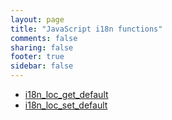 ```yaml
---
layout: page
title: "JavaScript i18n functions"
comments: false
sharing: false
footer: true
sidebar: false
---
```

<!-- Generated by Rakefile:build -->

 - [i18n_loc_get_default](/functions/i18n_loc_get_default)
 - [i18n_loc_set_default](/functions/i18n_loc_set_default)
